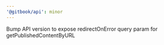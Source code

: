 ```yaml
---
'@gitbook/api': minor
---
```


Bump API version to expose redirectOnError query param for getPublishedContentByURL
